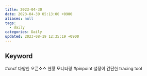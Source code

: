 ```yaml
---
title: 2023-04-30
date: 2023-04-30 05:13:00 +0900
aliases: null
tags:
  - daily
categories: Daily
updated: 2023-08-19 12:35:19 +0900
---
```


## Keyword

#cncf 다양한 오픈소스 현황 모니터링
#pinpoint 설정이 간단한 tracing tool
